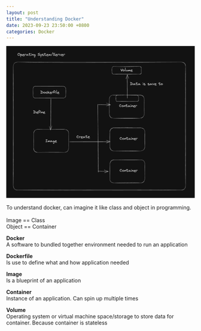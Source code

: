 ```yaml
---
layout: post
title: "Understanding Docker"
date: 2023-09-23 23:50:00 +0800
categories: Docker
---
```


![understanding docker](/assets/images/understanding_docker.png)

To understand docker, can imagine it like class and object in programming.
<br/>
<br/>
Image == Class
<br/>
Object == Container

**Docker**
<br/>
A software to bundled together environment needed to run an application
<br/>

**Dockerfile**
<br/>
Is use to define what and how application needed
<br/>

**Image**
<br/>
Is a blueprint of an application
<br/>

**Container**
<br/>
Instance of an application. Can spin up multiple times
<br/>

**Volume**
<br/>
Operating system or virtual machine space/storage to store data for container. Because container is stateless
<br/>